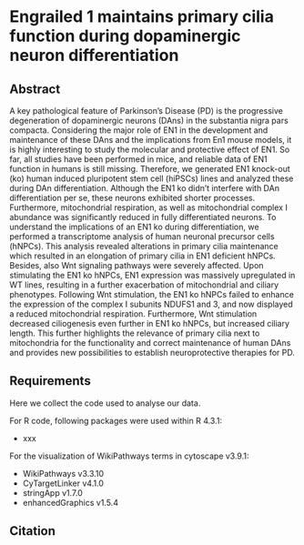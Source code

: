 # Engrailed 1 maintains primary cilia function during dopaminergic neuron differentiation

## Abstract
A key pathological feature of Parkinson’s Disease (PD) is the progressive degeneration of dopaminergic neurons (DAns) in the substantia nigra pars compacta. Considering the major role of EN1 in the development and maintenance of these DAns and the implications from En1 mouse models, it is highly interesting to study the molecular and protective effect of EN1. So far, all studies have been performed in mice, and reliable data of EN1 function in humans is still missing. Therefore, we generated EN1 knock-out (ko) human induced pluripotent stem cell (hiPSCs) lines and analyzed these during DAn differentiation. Although the EN1 ko didn’t interfere with DAn differentiation per se, these neurons exhibited shorter processes. Furthermore, mitochondrial respiration, as well as mitochondrial complex I abundance was significantly reduced in fully differentiated neurons. To understand the implications of an EN1 ko during differentiation, we performed a transcriptome analysis of human neuronal precursor cells (hNPCs). This analysis revealed alterations in primary cilia maintenance which resulted in an elongation of primary cilia in EN1 deficient hNPCs. Besides, also Wnt signaling pathways were severely affected. Upon stimulating the EN1 ko hNPCs, EN1 expression was massively upregulated in WT lines, resulting in a further exacerbation of mitochondrial and ciliary phenotypes. Following Wnt stimulation, the EN1 ko hNPCs failed to enhance the expression of the complex I subunits NDUFS1 and 3, and now displayed a reduced mitochondrial respiration. Furthermore, Wnt stimulation decreased ciliogenesis even further in EN1 ko hNPCs, but increased ciliary length. This further highlights the relevance of primary cilia next to mitochondria for the functionality and correct maintenance of human DAns and provides new possibilities to establish neuroprotective therapies for PD.

## Requirements
Here we collect the code used to analyse our data. 

For R code, following packages were used within R 4.3.1:
<ul>
<li> xxx </li> 
</ul>

For the visualization of WikiPathways terms in cytoscape v3.9.1:
<ul>
<li> WikiPathways v3.3.10 </li> 
<li> CyTargetLinker v4.1.0 </li> 
<li> stringApp v1.7.0 </li> 
<li> enhancedGraphics v1.5.4 </li> 
</ul>

## Citation
